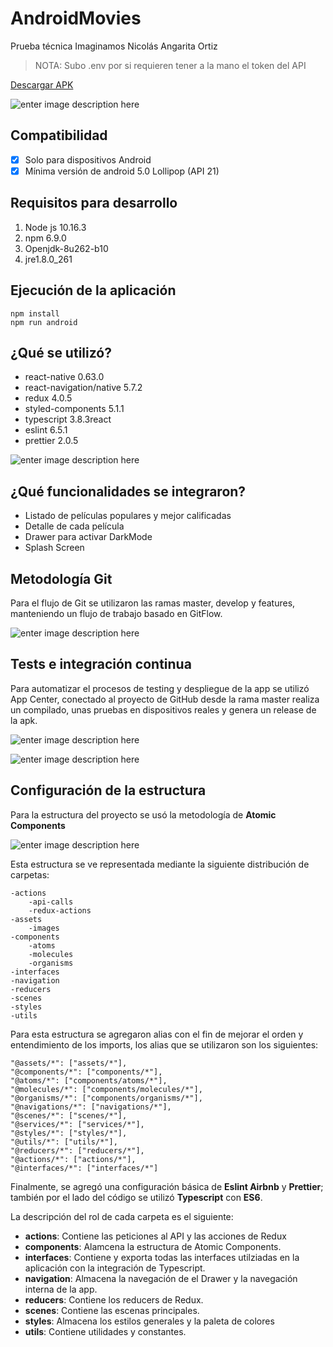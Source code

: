 

# AndroidMovies
Prueba técnica Imaginamos
Nicolás Angarita Ortiz

> NOTA: Subo .env por si requieren tener a la mano el token del API

[Descargar APK](https://drive.google.com/file/d/1xSTYhSz2E1wvo-UGhHrdoQ62XLsmbJYo/view?usp=sharing)

![enter image description here](https://i.imgur.com/Fyv5zSn.png)

## Compatibilidad

 - [x] Solo para dispositivos Android
 - [x] Mínima versión de android 5.0 Lollipop (API 21)

## Requisitos para desarrollo

 1. Node js 10.16.3
 2. npm 6.9.0
 3. Openjdk-8u262-b10
 4. jre1.8.0_261

## Ejecución de la aplicación

    npm install
    npm run android

## ¿Qué se utilizó?

 - react-native 0.63.0
 - react-navigation/native 5.7.2
 - redux 4.0.5
 - styled-components 5.1.1
 - typescript 3.8.3react
 - eslint 6.5.1
 - prettier 2.0.5

![enter image description here](https://i.imgur.com/FFJcRhx.jpg)

## ¿Qué funcionalidades se integraron?

 - Listado de películas populares y mejor calificadas
 - Detalle de cada película
 - Drawer para activar DarkMode
 - Splash Screen

## Metodología Git

Para el flujo de Git se utilizaron las ramas master, develop y features, manteniendo un flujo de trabajo basado en GitFlow.

![enter image description here](https://i.imgur.com/o8RO0Lr.png)

## Tests e integración continua

Para automatizar el procesos de testing y despliegue de la app se utilizó App Center, conectado al proyecto de GitHub desde la rama master realiza un compilado, unas pruebas en dispositivos reales y genera un release de la apk.

![enter image description here](https://i.imgur.com/EQa1fDd.png)

![enter image description here](https://i.imgur.com/FivIggM.png)

## Configuración de la estructura
Para la estructura del proyecto se usó la metodología de **Atomic Components**

![enter image description here](https://i.imgur.com/ils3sAn.png)

Esta estructura se ve representada mediante la siguiente distribución de carpetas:

	-actions
		-api-calls
		-redux-actions
    -assets
	    -images
    -components
	    -atoms
	    -molecules
	    -organisms
    -interfaces
    -navigation
    -reducers
    -scenes
    -styles
    -utils

Para esta estructura se agregaron alias con el fin de mejorar el orden y entendimiento de los imports, los alias que se utilizaron son los siguientes:

	"@assets/*": ["assets/*"],
	"@components/*": ["components/*"],
	"@atoms/*": ["components/atoms/*"],
	"@molecules/*": ["components/molecules/*"],
	"@organisms/*": ["components/organisms/*"],
	"@navigations/*": ["navigations/*"],
	"@scenes/*": ["scenes/*"],
	"@services/*": ["services/*"],
	"@styles/*": ["styles/*"],
	"@utils/*": ["utils/*"],
	"@reducers/*": ["reducers/*"],
	"@actions/*": ["actions/*"],
	"@interfaces/*": ["interfaces/*"]

Finalmente, se agregó una configuración básica de **Eslint Airbnb** y **Prettier**; también por el lado del código se utilizó **Typescript** con **ES6**.

La descripción del rol de cada carpeta es el siguiente:

 - **actions**: Contiene las peticiones al API y las acciones de Redux
 - **components**: Alamcena la estructura de Atomic Components.
 - **interfaces**: Contiene y exporta todas las interfaces utilziadas en la aplicación con la integración de Typescript.
 - **navigation**: Almacena la navegación de el Drawer y la navegación interna de la app.
 - **reducers**: Contiene los reducers de Redux.
 - **scenes**: Contiene las escenas principales.
 - **styles**: Almacena los estilos generales y la paleta de colores
 - **utils**: Contiene utilidades y constantes.


